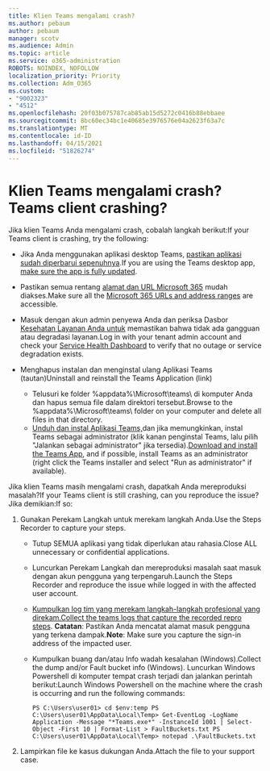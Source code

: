 ```yaml
---
title: Klien Teams mengalami crash?
ms.author: pebaum
author: pebaum
manager: scotv
ms.audience: Admin
ms.topic: article
ms.service: o365-administration
ROBOTS: NOINDEX, NOFOLLOW
localization_priority: Priority
ms.collection: Adm_O365
ms.custom:
- "9002323"
- "4512"
ms.openlocfilehash: 20f03b075787cab85ab15d5272c0416b88ebbaee
ms.sourcegitcommit: 8bc60ec34bc1e40685e3976576e04a2623f63a7c
ms.translationtype: MT
ms.contentlocale: id-ID
ms.lasthandoff: 04/15/2021
ms.locfileid: "51826274"
---
```

# <a name="teams-client-crashing"></a><span data-ttu-id="1f770-102">Klien Teams mengalami crash?</span><span class="sxs-lookup"><span data-stu-id="1f770-102">Teams client crashing?</span></span>

<span data-ttu-id="1f770-103">Jika klien Teams Anda mengalami crash, cobalah langkah berikut:</span><span class="sxs-lookup"><span data-stu-id="1f770-103">If your Teams client is crashing, try the following:</span></span>

- <span data-ttu-id="1f770-104">Jika Anda menggunakan aplikasi desktop Teams, [pastikan aplikasi sudah diperbarui sepenuhnya](https://support.office.com/article/Update-Microsoft-Teams-535a8e4b-45f0-4f6c-8b3d-91bca7a51db1).</span><span class="sxs-lookup"><span data-stu-id="1f770-104">If you are using the Teams desktop app, [make sure the app is fully updated](https://support.office.com/article/Update-Microsoft-Teams-535a8e4b-45f0-4f6c-8b3d-91bca7a51db1).</span></span>

- <span data-ttu-id="1f770-105">Pastikan semua rentang [alamat dan URL Microsoft 365](https://docs.microsoft.com/microsoftteams/connectivity-issues) mudah diakses.</span><span class="sxs-lookup"><span data-stu-id="1f770-105">Make sure all the [Microsoft 365 URLs and address ranges](https://docs.microsoft.com/microsoftteams/connectivity-issues) are accessible.</span></span>

- <span data-ttu-id="1f770-106">Masuk dengan akun admin penyewa Anda dan periksa Dasbor [Kesehatan Layanan Anda untuk](https://docs.microsoft.com/office365/enterprise/view-service-health) memastikan bahwa tidak ada gangguan atau degradasi layanan.</span><span class="sxs-lookup"><span data-stu-id="1f770-106">Log in with your tenant admin account and check your [Service Health Dashboard](https://docs.microsoft.com/office365/enterprise/view-service-health) to verify that no outage or service degradation exists.</span></span>

- <span data-ttu-id="1f770-107">Menghapus instalan dan menginstal ulang Aplikasi Teams (tautan)</span><span class="sxs-lookup"><span data-stu-id="1f770-107">Uninstall and reinstall the Teams Application (link)</span></span>
    - <span data-ttu-id="1f770-108">Telusuri ke folder %appdata%\Microsoft\teams\ di komputer Anda dan hapus semua file dalam direktori tersebut.</span><span class="sxs-lookup"><span data-stu-id="1f770-108">Browse to the %appdata%\Microsoft\teams\ folder on your computer and delete all files in that directory.</span></span>
    - <span data-ttu-id="1f770-109">[Unduh dan instal Aplikasi Teams,](https://www.microsoft.com/microsoft-365/microsoft-teams/group-chat-software#office-DesktopAppDownload-ofoushy)dan jika memungkinkan, instal Teams sebagai administrator (klik kanan penginstal Teams, lalu pilih "Jalankan sebagai administrator" jika tersedia).</span><span class="sxs-lookup"><span data-stu-id="1f770-109">[Download and install the Teams App](https://www.microsoft.com/microsoft-365/microsoft-teams/group-chat-software#office-DesktopAppDownload-ofoushy), and if possible, install Teams as an administrator (right click the Teams installer and select "Run as administrator" if available).</span></span>

<span data-ttu-id="1f770-110">Jika klien Teams masih mengalami crash, dapatkah Anda mereproduksi masalah?</span><span class="sxs-lookup"><span data-stu-id="1f770-110">If your Teams client is still crashing, can you reproduce the issue?</span></span> <span data-ttu-id="1f770-111">Jika demikian:</span><span class="sxs-lookup"><span data-stu-id="1f770-111">If so:</span></span>

1. <span data-ttu-id="1f770-112">Gunakan Perekam Langkah untuk merekam langkah Anda.</span><span class="sxs-lookup"><span data-stu-id="1f770-112">Use the Steps Recorder to capture your steps.</span></span>
    - <span data-ttu-id="1f770-113">Tutup SEMUA aplikasi yang tidak diperlukan atau rahasia.</span><span class="sxs-lookup"><span data-stu-id="1f770-113">Close ALL unnecessary or confidential applications.</span></span>
    - <span data-ttu-id="1f770-114">Luncurkan Perekam Langkah dan mereproduksi masalah saat masuk dengan akun pengguna yang terpengaruh.</span><span class="sxs-lookup"><span data-stu-id="1f770-114">Launch the Steps Recorder and reproduce the issue while logged in with the affected user account.</span></span>
    - <span data-ttu-id="1f770-115">[Kumpulkan log tim yang merekam langkah-langkah profesional yang direkam.](https://docs.microsoft.com/microsoftteams/log-files)</span><span class="sxs-lookup"><span data-stu-id="1f770-115">[Collect the teams logs that capture the recorded repro steps](https://docs.microsoft.com/microsoftteams/log-files).</span></span> <span data-ttu-id="1f770-116">**Catatan**: Pastikan Anda mencatat alamat masuk pengguna yang terkena dampak.</span><span class="sxs-lookup"><span data-stu-id="1f770-116">**Note**: Make sure you capture the sign-in address of the impacted user.</span></span>
    - <span data-ttu-id="1f770-117">Kumpulkan buang dan/atau Info wadah kesalahan (Windows).</span><span class="sxs-lookup"><span data-stu-id="1f770-117">Collect the dump and/or Fault bucket info (Windows).</span></span> <span data-ttu-id="1f770-118">Luncurkan Windows Powershell di komputer tempat crash terjadi dan jalankan perintah berikut:</span><span class="sxs-lookup"><span data-stu-id="1f770-118">Launch Windows Powershell on the machine where the crash is occurring and run the following commands:</span></span>

        `
        PS C:\Users\user01> cd $env:temp
        PS C:\Users\user01\AppData\Local\Temp> Get-EventLog -LogName Application -Message "*Teams.exe*" -InstanceId 1001 | Select-Object -First 10 | Format-List > FaultBuckets.txt
        PS C:\Users\user01\AppData\Local\Temp> notepad .\FaultBuckets.txt
        `
    
2. <span data-ttu-id="1f770-119">Lampirkan file ke kasus dukungan Anda.</span><span class="sxs-lookup"><span data-stu-id="1f770-119">Attach the file to your support case.</span></span>
